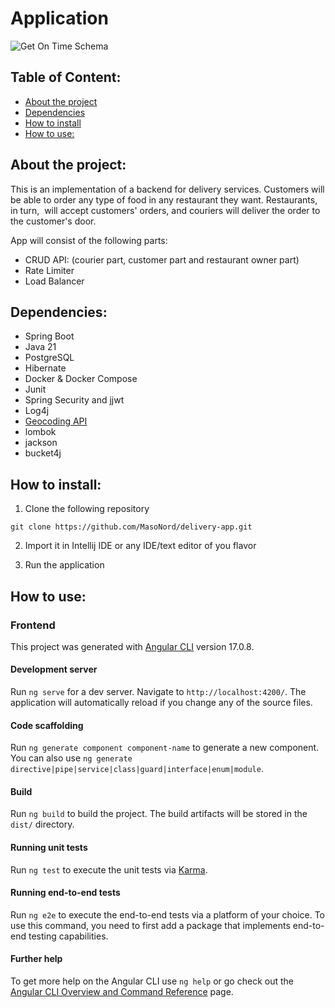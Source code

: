 # Application
![Get On Time Schema](https://github.com/MasoNord/Get-On-Time/assets/112730325/05dd0e87-b8c1-4ceb-93cb-6b81d9fb6e33)

## Table of Content:
- [About the project](#about-the-project)
- [Dependencies](#dependencies)
- [How to install](#How-to-install)
- [How to use:](#CRUD-API)

## About the project:
This is an implementation of a backend for delivery services. Customers will be able to order any type of food in any restaurant they want. Restaurants, in turn,  will accept customers' orders, and couriers will deliver the order to the customer's door. 

App will consist of the following parts:
* CRUD API: (courier part, customer part and restaurant owner part)
* Rate Limiter
* Load Balancer

## Dependencies:
- Spring Boot
- Java 21
- PostgreSQL
- Hibernate
- Docker & Docker Compose
- Junit
- Spring Security and jjwt
- Log4j
- [Geocoding API](https://geocode.maps.co/)
- lombok
- jackson
- bucket4j

## How to install:
1. Clone the following repository
```
git clone https://github.com/MasoNord/delivery-app.git
```
2. Import it in Intellij IDE or any IDE/text editor of you flavor

3. Run the application

## How to use:

### Frontend

This project was generated with [Angular CLI](https://github.com/angular/angular-cli) version 17.0.8.

#### Development server

Run `ng serve` for a dev server. Navigate to `http://localhost:4200/`. The application will automatically reload if you change any of the source files.

#### Code scaffolding

Run `ng generate component component-name` to generate a new component. You can also use `ng generate directive|pipe|service|class|guard|interface|enum|module`.

#### Build

Run `ng build` to build the project. The build artifacts will be stored in the `dist/` directory.

#### Running unit tests

Run `ng test` to execute the unit tests via [Karma](https://karma-runner.github.io).

#### Running end-to-end tests

Run `ng e2e` to execute the end-to-end tests via a platform of your choice. To use this command, you need to first add a package that implements end-to-end testing capabilities.

#### Further help

To get more help on the Angular CLI use `ng help` or go check out the [Angular CLI Overview and Command Reference](https://angular.io/cli) page.

